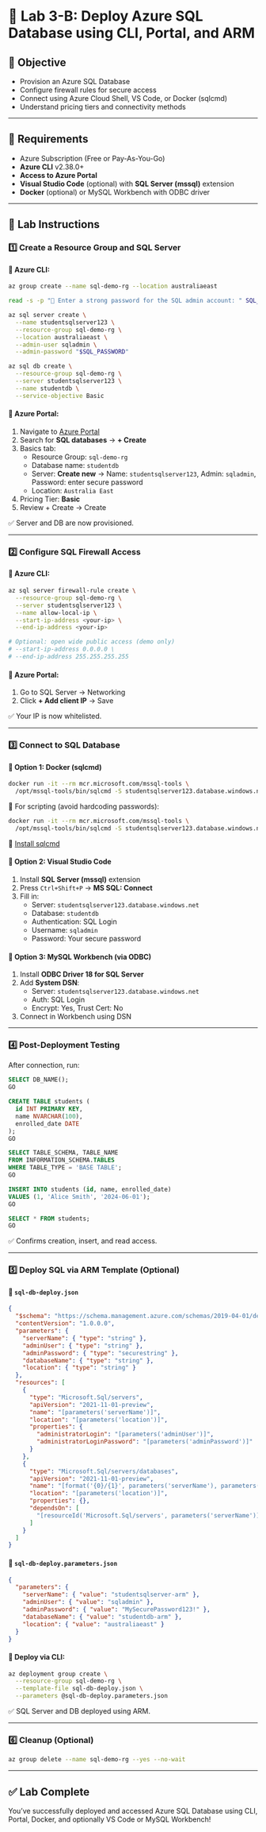 # 📃️ Lab 3-B: Deploy Azure SQL Database using CLI, Portal, and ARM

## 🌟 Objective

- Provision an Azure SQL Database
- Configure firewall rules for secure access
- Connect using Azure Cloud Shell, VS Code, or Docker (sqlcmd)
- Understand pricing tiers and connectivity methods

---

## 🧰 Requirements

- Azure Subscription (Free or Pay-As-You-Go)
- **Azure CLI** v2.38.0+
- **Access to Azure Portal**
- **Visual Studio Code** (optional) with **SQL Server (mssql)** extension
- **Docker** (optional) or MySQL Workbench with ODBC driver

---

## 👣 Lab Instructions

### 1️⃣ Create a Resource Group and SQL Server

#### 🔹 Azure CLI:

```bash
az group create --name sql-demo-rg --location australiaeast

read -s -p "🔑 Enter a strong password for the SQL admin account: " SQL_PASSWORD

az sql server create \
  --name studentsqlserver123 \
  --resource-group sql-demo-rg \
  --location australiaeast \
  --admin-user sqladmin \
  --admin-password "$SQL_PASSWORD"

az sql db create \
  --resource-group sql-demo-rg \
  --server studentsqlserver123 \
  --name studentdb \
  --service-objective Basic
```

#### 🔹 Azure Portal:

1. Navigate to [Azure Portal](https://portal.azure.com)
2. Search for **SQL databases** → **+ Create**
3. Basics tab:
   - Resource Group: `sql-demo-rg`
   - Database name: `studentdb`
   - Server: **Create new** → Name: `studentsqlserver123`, Admin: `sqladmin`, Password: enter secure password
   - Location: `Australia East`
4. Pricing Tier: **Basic**
5. Review + Create → Create

✅ Server and DB are now provisioned.

---

### 2️⃣ Configure SQL Firewall Access

#### 🔹 Azure CLI:

```bash
az sql server firewall-rule create \
  --resource-group sql-demo-rg \
  --server studentsqlserver123 \
  --name allow-local-ip \
  --start-ip-address <your-ip> \
  --end-ip-address <your-ip>

# Optional: open wide public access (demo only)
# --start-ip-address 0.0.0.0 \
# --end-ip-address 255.255.255.255
```

#### 🔹 Azure Portal:

1. Go to SQL Server → Networking
2. Click **+ Add client IP** → Save

✅ Your IP is now whitelisted.

---

### 3️⃣ Connect to SQL Database

#### 🐳 Option 1: Docker (sqlcmd)

```bash
docker run -it --rm mcr.microsoft.com/mssql-tools \
  /opt/mssql-tools/bin/sqlcmd -S studentsqlserver123.database.windows.net -U sqladmin -d studentdb
```

📌 For scripting (avoid hardcoding passwords):

```bash
docker run -it --rm mcr.microsoft.com/mssql-tools \
  /opt/mssql-tools/bin/sqlcmd -S studentsqlserver123.database.windows.net -U sqladmin -P 'YourPassword' -d studentdb
```

🔗 [Install sqlcmd](https://learn.microsoft.com/sql/tools/sqlcmd-utility)

#### 🧰 Option 2: Visual Studio Code

1. Install **SQL Server (mssql)** extension
2. Press `Ctrl+Shift+P` → **MS SQL: Connect**
3. Fill in:
   - Server: `studentsqlserver123.database.windows.net`
   - Database: `studentdb`
   - Authentication: SQL Login
   - Username: `sqladmin`
   - Password: Your secure password

#### 🧰 Option 3: MySQL Workbench (via ODBC)

1. Install **ODBC Driver 18 for SQL Server**
2. Add **System DSN**:
   - Server: `studentsqlserver123.database.windows.net`
   - Auth: SQL Login
   - Encrypt: Yes, Trust Cert: No
3. Connect in Workbench using DSN

---

### 4️⃣ Post-Deployment Testing

After connection, run:

```sql
SELECT DB_NAME();
GO

CREATE TABLE students (
  id INT PRIMARY KEY,
  name NVARCHAR(100),
  enrolled_date DATE
);
GO

SELECT TABLE_SCHEMA, TABLE_NAME
FROM INFORMATION_SCHEMA.TABLES
WHERE TABLE_TYPE = 'BASE TABLE';
GO

INSERT INTO students (id, name, enrolled_date)
VALUES (1, 'Alice Smith', '2024-06-01');
GO

SELECT * FROM students;
GO
```

✅ Confirms creation, insert, and read access.

---

### 5️⃣ Deploy SQL via ARM Template (Optional)

#### 🔹 `sql-db-deploy.json`

```json
{
  "$schema": "https://schema.management.azure.com/schemas/2019-04-01/deploymentTemplate.json#",
  "contentVersion": "1.0.0.0",
  "parameters": {
    "serverName": { "type": "string" },
    "adminUser": { "type": "string" },
    "adminPassword": { "type": "securestring" },
    "databaseName": { "type": "string" },
    "location": { "type": "string" }
  },
  "resources": [
    {
      "type": "Microsoft.Sql/servers",
      "apiVersion": "2021-11-01-preview",
      "name": "[parameters('serverName')]",
      "location": "[parameters('location')]",
      "properties": {
        "administratorLogin": "[parameters('adminUser')]",
        "administratorLoginPassword": "[parameters('adminPassword')]"
      }
    },
    {
      "type": "Microsoft.Sql/servers/databases",
      "apiVersion": "2021-11-01-preview",
      "name": "[format('{0}/{1}', parameters('serverName'), parameters('databaseName'))]",
      "location": "[parameters('location')]",
      "properties": {},
      "dependsOn": [
        "[resourceId('Microsoft.Sql/servers', parameters('serverName'))]"
      ]
    }
  ]
}
```

#### 🔹 `sql-db-deploy.parameters.json`

```json
{
  "parameters": {
    "serverName": { "value": "studentsqlserver-arm" },
    "adminUser": { "value": "sqladmin" },
    "adminPassword": { "value": "MySecurePassword123!" },
    "databaseName": { "value": "studentdb-arm" },
    "location": { "value": "australiaeast" }
  }
}
```

#### 🔹 Deploy via CLI:

```bash
az deployment group create \
  --resource-group sql-demo-rg \
  --template-file sql-db-deploy.json \
  --parameters @sql-db-deploy.parameters.json
```

✅ SQL Server and DB deployed using ARM.

---

### 6️⃣ Cleanup (Optional)

```bash
az group delete --name sql-demo-rg --yes --no-wait
```

---

## ✅ Lab Complete

You’ve successfully deployed and accessed Azure SQL Database using CLI, Portal, Docker, and optionally VS Code or MySQL Workbench!

